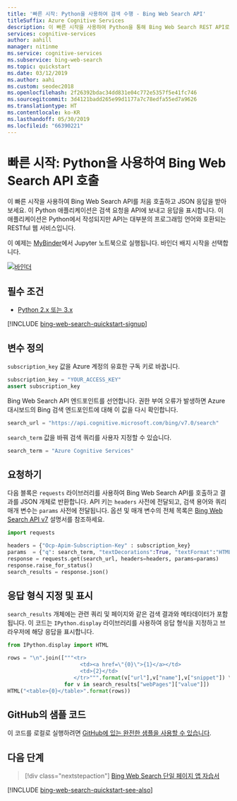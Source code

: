```yaml
---
title: '빠른 시작: Python을 사용하여 검색 수행 - Bing Web Search API'
titleSuffix: Azure Cognitive Services
description: 이 빠른 시작을 사용하여 Python을 통해 Bing Web Search REST API로 요청을 보내고 JSON 응답을 받습니다.
services: cognitive-services
author: aahill
manager: nitinme
ms.service: cognitive-services
ms.subservice: bing-web-search
ms.topic: quickstart
ms.date: 03/12/2019
ms.author: aahi
ms.custom: seodec2018
ms.openlocfilehash: 2f26392bdac34dd831e04c772e5357f5e41fc746
ms.sourcegitcommit: 3d4121badd265e99d1177a7c78edfa55ed7a9626
ms.translationtype: HT
ms.contentlocale: ko-KR
ms.lasthandoff: 05/30/2019
ms.locfileid: "66390221"
---
```

# <a name="quickstart-use-python-to-call-the-bing-web-search-api"></a>빠른 시작: Python을 사용하여 Bing Web Search API 호출  

이 빠른 시작을 사용하여 Bing Web Search API를 처음 호출하고 JSON 응답을 받아보세요. 이 Python 애플리케이션은 검색 요청을 API에 보내고 응답을 표시합니다. 이 애플리케이션은 Python에서 작성되지만 API는 대부분의 프로그래밍 언어와 호환되는 RESTful 웹 서비스입니다.

이 예제는 [MyBinder](https://mybinder.org)에서 Jupyter 노트북으로 실행됩니다. 바인더 배지 시작을 선택합니다.

[![바인더](https://mybinder.org/badge.svg)](https://mybinder.org/v2/gh/Microsoft/cognitive-services-notebooks/master?filepath=BingWebSearchAPI.ipynb)

## <a name="prerequisites"></a>필수 조건

* [Python 2.x 또는 3.x](https://www.python.org/)

[!INCLUDE [bing-web-search-quickstart-signup](../../../../includes/bing-web-search-quickstart-signup.md)]

## <a name="define-variables"></a>변수 정의

`subscription_key` 값을 Azure 계정의 유효한 구독 키로 바꿉니다.

```python
subscription_key = "YOUR_ACCESS_KEY"
assert subscription_key
```

Bing Web Search API 엔드포인트를 선언합니다. 권한 부여 오류가 발생하면 Azure 대시보드의 Bing 검색 엔드포인트에 대해 이 값을 다시 확인합니다.

```python
search_url = "https://api.cognitive.microsoft.com/bing/v7.0/search"
```

`search_term` 값을 바꿔 검색 쿼리를 사용자 지정할 수 있습니다.

```python
search_term = "Azure Cognitive Services"
```

## <a name="make-a-request"></a>요청하기

다음 블록은 `requests` 라이브러리를 사용하여 Bing Web Search API를 호출하고 결과를 JSON 개체로 반환합니다. API 키는 `headers` 사전에 전달되고, 검색 용어와 쿼리 매개 변수는 `params` 사전에 전달됩니다. 옵션 및 매개 변수의 전체 목록은 [Bing Web Search API v7](https://docs.microsoft.com/rest/api/cognitiveservices-bingsearch/bing-web-api-v7-reference) 설명서를 참조하세요.

```python
import requests

headers = {"Ocp-Apim-Subscription-Key" : subscription_key}
params  = {"q": search_term, "textDecorations":True, "textFormat":"HTML"}
response = requests.get(search_url, headers=headers, params=params)
response.raise_for_status()
search_results = response.json()
```

## <a name="format-and-display-the-response"></a>응답 형식 지정 및 표시

`search_results` 개체에는 관련 쿼리 및 페이지와 같은 검색 결과와 메타데이터가 포함됩니다. 이 코드는 `IPython.display` 라이브러리를 사용하여 응답 형식을 지정하고 브라우저에 해당 응답을 표시합니다.

```python
from IPython.display import HTML

rows = "\n".join(["""<tr>
                       <td><a href=\"{0}\">{1}</a></td>
                       <td>{2}</td>
                     </tr>""".format(v["url"],v["name"],v["snippet"]) \
                  for v in search_results["webPages"]["value"]])
HTML("<table>{0}</table>".format(rows))
```

## <a name="sample-code-on-github"></a>GitHub의 샘플 코드

이 코드를 로컬로 실행하려면 [GitHub에 있는 완전한 샘플을 사용할 수 있습니다](https://github.com/Azure-Samples/cognitive-services-REST-api-samples/blob/master/python/Search/BingWebSearchv7.py).

## <a name="next-steps"></a>다음 단계

> [!div class="nextstepaction"]
> [Bing Web Search 단일 페이지 앱 자습서](../tutorial-bing-web-search-single-page-app.md)

[!INCLUDE [bing-web-search-quickstart-see-also](../../../../includes/bing-web-search-quickstart-see-also.md)]
